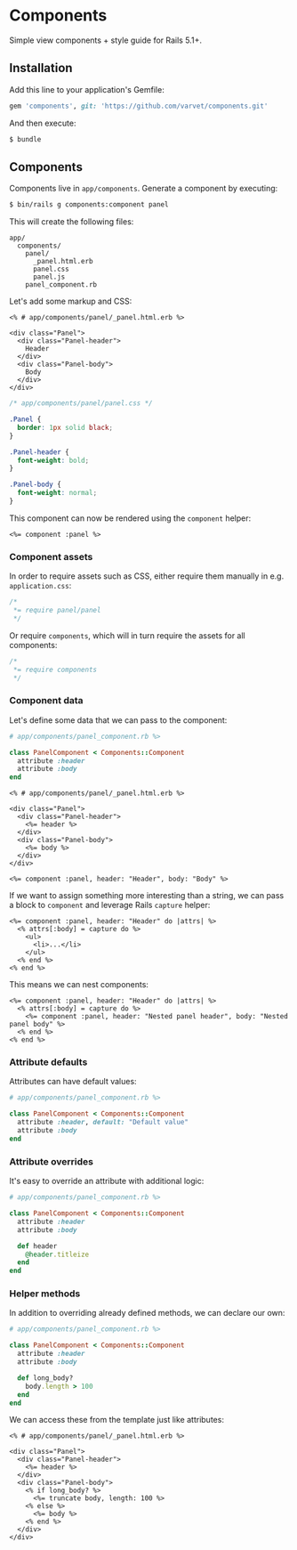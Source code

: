 # Components

Simple view components + style guide for Rails 5.1+.

## Installation

Add this line to your application's Gemfile:

```ruby
gem 'components', git: 'https://github.com/varvet/components.git'
```

And then execute:

```sh
$ bundle
```

## Components

Components live in `app/components`. Generate a component by executing:

```sh
$ bin/rails g components:component panel
```

This will create the following files:

```
app/
  components/
    panel/
      _panel.html.erb
      panel.css
      panel.js
    panel_component.rb
```

Let's add some markup and CSS:

```erb
<% # app/components/panel/_panel.html.erb %>

<div class="Panel">
  <div class="Panel-header">
    Header
  </div>
  <div class="Panel-body">
    Body
  </div>
</div>
```

```css
/* app/components/panel/panel.css */

.Panel {
  border: 1px solid black;
}

.Panel-header {
  font-weight: bold;
}

.Panel-body {
  font-weight: normal;
}
```

This component can now be rendered using the `component` helper:

```erb
<%= component :panel %>
```

### Component assets

In order to require assets such as CSS, either require them manually in e.g. `application.css`:

```css
/*
 *= require panel/panel
 */
```

Or require `components`, which will in turn require the assets for all components:

```css
/*
 *= require components
 */
```

### Component data

Let's define some data that we can pass to the component:

```ruby
# app/components/panel_component.rb %>

class PanelComponent < Components::Component
  attribute :header
  attribute :body
end
```

```erb
<% # app/components/panel/_panel.html.erb %>

<div class="Panel">
  <div class="Panel-header">
    <%= header %>
  </div>
  <div class="Panel-body">
    <%= body %>
  </div>
</div>
```

```erb
<%= component :panel, header: "Header", body: "Body" %>
```

If we want to assign something more interesting than a string, we can pass a block to `component` and leverage Rails `capture` helper:

```erb
<%= component :panel, header: "Header" do |attrs| %>
  <% attrs[:body] = capture do %>
    <ul>
      <li>...</li>
    </ul>
  <% end %>
<% end %>
```

This means we can nest components:

```erb
<%= component :panel, header: "Header" do |attrs| %>
  <% attrs[:body] = capture do %>
    <%= component :panel, header: "Nested panel header", body: "Nested panel body" %>
  <% end %>
<% end %>
```

### Attribute defaults

Attributes can have default values:

```ruby
# app/components/panel_component.rb %>

class PanelComponent < Components::Component
  attribute :header, default: "Default value"
  attribute :body
end
```

### Attribute overrides

It's easy to override an attribute with additional logic:

```ruby
# app/components/panel_component.rb %>

class PanelComponent < Components::Component
  attribute :header
  attribute :body

  def header
    @header.titleize
  end
end
```

### Helper methods

In addition to overriding already defined methods, we can declare our own:

```ruby
# app/components/panel_component.rb %>

class PanelComponent < Components::Component
  attribute :header
  attribute :body

  def long_body?
    body.length > 100
  end
end
```

We can access these from the template just like attributes:

```erb
<% # app/components/panel/_panel.html.erb %>

<div class="Panel">
  <div class="Panel-header">
    <%= header %>
  </div>
  <div class="Panel-body">
    <% if long_body? %>
      <%= truncate body, length: 100 %>
    <% else %>
      <%= body %>
    <% end %>
  </div>
</div>
```

